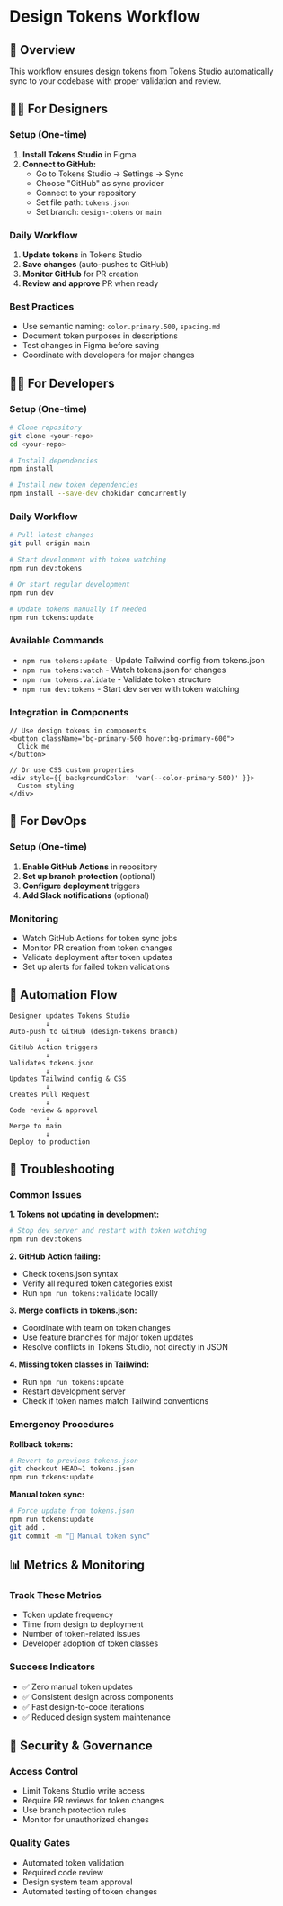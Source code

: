 # Design Tokens Workflow

## 🎯 Overview

This workflow ensures design tokens from Tokens Studio automatically sync to your codebase with proper validation and review.

## 👨‍🎨 For Designers

### Setup (One-time)
1. **Install Tokens Studio** in Figma
2. **Connect to GitHub:**
   - Go to Tokens Studio → Settings → Sync
   - Choose "GitHub" as sync provider
   - Connect to your repository
   - Set file path: `tokens.json`
   - Set branch: `design-tokens` or `main`

### Daily Workflow
1. **Update tokens** in Tokens Studio
2. **Save changes** (auto-pushes to GitHub)
3. **Monitor GitHub** for PR creation
4. **Review and approve** PR when ready

### Best Practices
- Use semantic naming: `color.primary.500`, `spacing.md`
- Document token purposes in descriptions
- Test changes in Figma before saving
- Coordinate with developers for major changes

## 👨‍💻 For Developers

### Setup (One-time)
```bash
# Clone repository
git clone <your-repo>
cd <your-repo>

# Install dependencies
npm install

# Install new token dependencies
npm install --save-dev chokidar concurrently
```

### Daily Workflow
```bash
# Pull latest changes
git pull origin main

# Start development with token watching
npm run dev:tokens

# Or start regular development
npm run dev

# Update tokens manually if needed
npm run tokens:update
```

### Available Commands
- `npm run tokens:update` - Update Tailwind config from tokens.json
- `npm run tokens:watch` - Watch tokens.json for changes
- `npm run tokens:validate` - Validate token structure
- `npm run dev:tokens` - Start dev server with token watching

### Integration in Components
```tsx
// Use design tokens in components
<button className="bg-primary-500 hover:bg-primary-600">
  Click me
</button>

// Or use CSS custom properties
<div style={{ backgroundColor: 'var(--color-primary-500)' }}>
  Custom styling
</div>
```

## 🔧 For DevOps

### Setup (One-time)
1. **Enable GitHub Actions** in repository
2. **Set up branch protection** (optional)
3. **Configure deployment** triggers
4. **Add Slack notifications** (optional)

### Monitoring
- Watch GitHub Actions for token sync jobs
- Monitor PR creation from token changes
- Validate deployment after token updates
- Set up alerts for failed token validations

## 🔄 Automation Flow

```
Designer updates Tokens Studio
         ↓
Auto-push to GitHub (design-tokens branch)
         ↓
GitHub Action triggers
         ↓
Validates tokens.json
         ↓
Updates Tailwind config & CSS
         ↓
Creates Pull Request
         ↓
Code review & approval
         ↓
Merge to main
         ↓
Deploy to production
```

## 🚨 Troubleshooting

### Common Issues

**1. Tokens not updating in development:**
```bash
# Stop dev server and restart with token watching
npm run dev:tokens
```

**2. GitHub Action failing:**
- Check tokens.json syntax
- Verify all required token categories exist
- Run `npm run tokens:validate` locally

**3. Merge conflicts in tokens.json:**
- Coordinate with team on token changes
- Use feature branches for major token updates
- Resolve conflicts in Tokens Studio, not directly in JSON

**4. Missing token classes in Tailwind:**
- Run `npm run tokens:update`
- Restart development server
- Check if token names match Tailwind conventions

### Emergency Procedures

**Rollback tokens:**
```bash
# Revert to previous tokens.json
git checkout HEAD~1 tokens.json
npm run tokens:update
```

**Manual token sync:**
```bash
# Force update from tokens.json
npm run tokens:update
git add .
git commit -m "🎨 Manual token sync"
```

## 📊 Metrics & Monitoring

### Track These Metrics
- Token update frequency
- Time from design to deployment
- Number of token-related issues
- Developer adoption of token classes

### Success Indicators
- ✅ Zero manual token updates
- ✅ Consistent design across components
- ✅ Fast design-to-code iterations
- ✅ Reduced design system maintenance

## 🔐 Security & Governance

### Access Control
- Limit Tokens Studio write access
- Require PR reviews for token changes
- Use branch protection rules
- Monitor for unauthorized changes

### Quality Gates
- Automated token validation
- Required code review
- Design system team approval
- Automated testing of token changes 